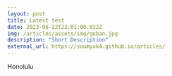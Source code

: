 ```yaml
---
layout: post
title: Latest test
date: 2023-06-22T22:01:00.032Z
img: /articles/assets/img/goban.jpg
description: "Short Description"
external_url: https://soumyak4.github.io/articles/
---
```

Honolulu


